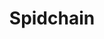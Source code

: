 ---
title: Spidchain
layout: single
classes: wide
toc: false
permalink: id-initiatives/spid-chain/
canonical_url: 'https://didecentral.github.io/id-initiatives/spid-chain/'
redirect_from: 
  - id-initiatives/spid-chain
  - id-initiatives/spidchain
  - id-initiatives/spidchain/
  - id-initiatives/spid-chain/
published: false
---